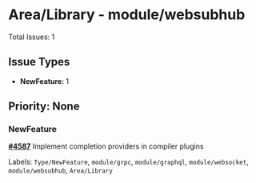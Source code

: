 # Area/Library - module/websubhub

Total Issues: 1

## Issue Types

- **NewFeature:** 1

## Priority: None

### NewFeature

**[#4587](https://github.com/ballerina-platform/ballerina-library/issues/4587)** Implement completion providers in compiler plugins

Labels: `Type/NewFeature`, `module/grpc`, `module/graphql`, `module/websocket`, `module/websubhub`, `Area/Library`

